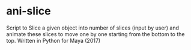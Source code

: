# ani-slice
Script to Slice a given object into number of slices (input by user) and animate these slices to move one by one starting from the bottom to the top. Written in Python for Maya (2017)

